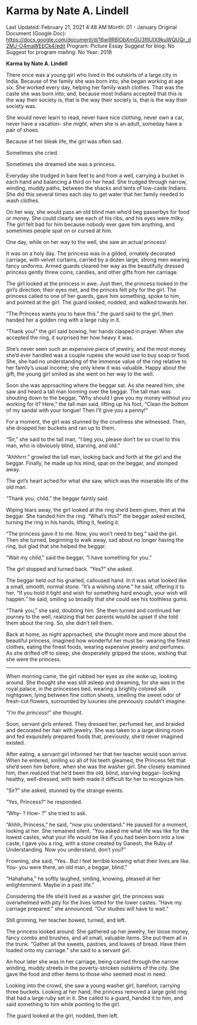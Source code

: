 # Karma by Nate A. Lindell

Last Updated: February 21, 2021 4:48 AM
Month: 01 - January
Original Document (Google Doc): https://docs.google.com/document/d/16w9R6lObXmGU3fllUlX9kuWQUQr_d2MJ-O4maWEbCk4/edit
Program: Picture Essay
Suggest for blog: No
Suggest for program mailing: No
Year: 2018

**Karma by Nate A. Lindell**

There once was a young girl who lived in the outskirts of a large city in India. Because of the family she was born into, she began working at age six. She worked every day, helping her family wash clothes. That was the caste she was born into; and, because most Indians accepted that this is the way their society is, that is the way their society is, that is the way their society was.

She would never learn to read, never have nice clothing, never own a car, never have a vacation- she *might*, when she is an adult, someday have a pair of shoes.

Because of her bleak life, the girl was often sad.

Sometimes she cried.

Sometimes she dreamed she was a princess.

Everyday she trudged in bare feet to and from a well, carrying a bucket in each hand and balancing a third on her head. She trudged through narrow, winding, muddy paths, between the shacks and tents of low-caste Indians. She did this several times each day to get water that her family needed to wash clothes.

On her way, she would pass an old blind man who’d beg passerbys for food or money. She could clearly see each of his ribs, and his eyes were milky. The girl felt bad for him because nobody ever gave him anything, and sometimes people spat on or cursed at him.

One day, while on her way to the well, she saw an actual princess!

It was on a holy day. The princess was in a gilded, ornately decorated carriage, with velvet curtains, carried by a dozen large, strong men wearing fancy uniforms. Armed guards cleared her way as the beautifully dressed princess gently threw coins, candies, and other gifts from her carriage.

The girl looked at the princess in awe. Just then, the princess looked in the girl’s direction; their eyes met, and the princes felt pity for the girl. The princess called to one of her guards, gave him something, spoke to him, and pointed at the girl. The guard looked, nodded, and walked towards her.

“The Princess wants you to have this.” the guard said to the girl, then handed her a golden ring with a large ruby in it.

“Thank you!” the girl said bowing, her hands clasped in prayer. When she accepted the ring, it surprised her how heavy it was.

She’s never seen such an expensive piece of jewelry, and the most money she’d ever handled was a couple rupees she would use to buy soap or food. She, she had no understanding of the immense value of the ring relative to her family’s usual income; she only knew it was valuable. Happy about the gift, the young girl smiled as she went on her way to the well.

Soon she was approaching where the beggar sat. As she neared him, she saw and heard a tall man looming over the beggar. The tall man was shouting down to the beggar, “Why should I give you my money without you working for it? Here,” the tall man said, lifting up his foot, “Clean the bottom of my sandal with your tongue! Then I’ll give you a penny!”

For a moment, the girl was stunned by the cruelness she witnessed. Then, she dropped her buckets and ran up to them.

“Sir,” she said to the tall man, “I beg you, please don’t be so cruel to this man, who is obviously blind, starving, and old.”

“Ahhhrrr.” growled the tall man, looking back and forth at the girl and the beggar. Finally, he made up his mind, spat on the beggar, and stomped away.

The girl’s heart ached for what she saw, which was the miserable life of the old man.

“Thank you, child.” the beggar faintly said.

Wiping tears away, the girl looked at the ring she’d been given, then at the beggar. She handed him the ring. “What’s this?” the beggar asked excited, turning the ring in his hands, lifting it, feeling it.

“The princess gave it to me. Now, you won’t need to beg.” said the girl. Then she turned, beginning to walk away, sad about no longer having the ring, but glad that she helped the beggar.

“Wait my child,” said the beggar, “I have something for you.”

The girl stopped and turned back. “Yes?” she asked.

The beggar held out his gnarled, calloused hand. In it was what looked like a small, smooth, normal stone. “It’s a wishing stone.” he said, offering it to her. “If you hold it tight and wish for something hard enough, your wish will happen.” he said, smiling so broadly that she could see his toothless gums.

“Thank you,” she said, doubting him. She then turned and continued her journey to the well, realizing that her parents would be upset if she told them about the ring. So, she didn’t tell them.

Back at home, as night approached, she thought more and more about the beautiful princess, imagined how wonderful her must be- wearing the finest clothes, eating the finest foods, wearing expensive jewelry and perfumes. As she drifted off to sleep, she desperately gripped the stone, wishing that she were the princess.

* * *

When morning came, the girl rubbed her eyes as she woke up, looking around. She thought she was still asleep and dreaming, for she was in the royal palace, in the princesses bed, wearing a brightly colored silk nightgown, lying between fine cotton sheets, smelling the sweet odor of fresh-cut flowers, surrounded by luxuries she previously couldn’t imagine.

*“I’m the princess!”* she thought.

Soon, servant girls entered. They dressed her, perfumed her, and braided and decorated her hair with jewelry. She was taken to a large dining room and fed exquisitely prepared foods that, previously, she’d never imagined existed.

After eating, a servant girl informed her that her teacher would soon arrive. When he entered, smiling so all of his teeth gleamed, the Princess felt that she’d seen him before, when she was the washer girl. She closely examined him, then realized that he’d been the old, blind, starving beggar- looking healthy, well-dressed, with teeth made it difficult for her to recognize him.

“Sir?” she asked, stunned by the strange events.

“Yes, Princess?” he responded.

“Why- ? How- ?” she tried to ask.

“Ahhh, Princess,” he said, “now you understand.” He paused for a moment, looking at her. She remained silent. “You asked me what life was like for the lowest castes, what your life would be like if you had been born into a low caste, I gave you a ring, with a stone created by Ganesh, the Ruby of Understanding. Now you understand, don’t you?”

Frowning, she said, “Yes.. But I feel terrible knowing what their lives are like. You- you were there, an old man, a beggar, blind.”

“Hahahaha,” he softly laughed, smiling, knowing, pleased at her enlightenment. Maybe in a past life.”

Considering the life she’d lived as a washer girl, the princess was overwhelmed with pity for the lives lotted for the lower castes. “Have my carriage prepared.” she announced. “Our studies will have to wait.”

Still grinning, her teacher bowed, turned, and left.

The princess looked around. She gathered up her jewelry, her loose money, fancy combs and brushes, and all small, valuable items. She put them all in the trunk. “Gather all the sweets, pastries, and loaves of bread. Have them loaded onto my carriage.” she said to a servant girl.

An hour later she was in her carriage, being carried through the narrow winding, muddy streets in the poverty-stricken outskirts of the city. She gave the food and other items to those who seemed most in need.

Looking into the crowd, she saw a young washer girl, barefoot, carrying three buckets. Looking at her hand, the princess removed a large gold ring that had a large ruby set in it. She called to a guard, handed it to him, and said something to him while pointing to the girl.

The guard looked at the girl, nodded, then left.